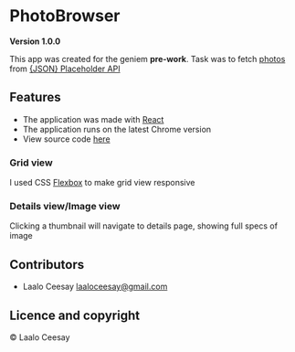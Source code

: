 # PhotoBrowser

**Version 1.0.0**

This app was created for the geniem  **pre-work**. Task was to fetch [photos](http://jsonplaceholder.typicode.com/photos) from [{JSON} Placeholder API](http://jsonplaceholder.typicode.com)

## Features

* The application was made with [React](https://reactjs.org/)
* The application runs on the latest Chrome version
* View source code [here](view-source:https://www.google.com/search?q=googl&rlz=1C5CHFA_enFI947FI948&oq=googl&aqs=chrome..69i57j69i59l3j69i60l3j69i65.958j0j7&sourceid=chrome&ie=UTF-8)

### Grid view

I used CSS [Flexbox](https://css-tricks.com/snippets/css/a-guide-to-flexbox/) to make grid view responsive

### Details view/Image view

Clicking a thumbnail will navigate to details page, showing full specs of image

## Contributors

- Laalo Ceesay <laaloceesay@gmail.com>

## Licence and copyright

© Laalo Ceesay

